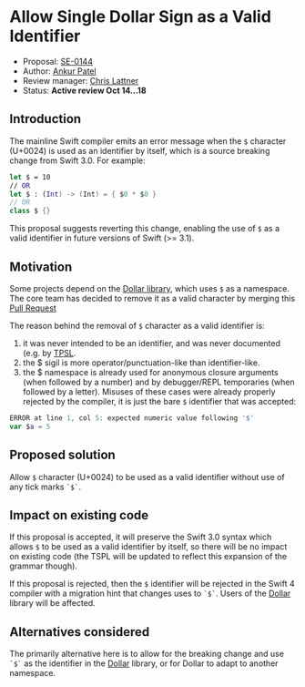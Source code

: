 # Allow Single Dollar Sign as a Valid Identifier

* Proposal: [SE-0144](0144-allow-single-dollar-sign-as-valid-identifier.md)
* Author: [Ankur Patel](https://github.com/ankurp)
* Review manager: [Chris Lattner](http://github.com/lattner)
* Status: **Active review Oct 14...18**

## Introduction

The mainline Swift compiler emits an error message when the `$` character
(U+0024) is used as an identifier by itself, which is a source breaking
change from Swift 3.0.  For example:

```swift
let $ = 10
// OR
let $ : (Int) -> (Int) = { $0 * $0 }
// OR
class $ {}
```

This proposal suggests reverting this change, enabling the use of `$` as a
valid identifier in future versions of Swift (>= 3.1).

## Motivation

Some projects depend on the 
[Dollar library](https://github.com/ankurp/Dollar), which uses `$`
as a namespace.
The core team has decided to remove it as a valid character by merging this
[Pull Request](https://github.com/apple/swift/pull/3901)

The reason behind the removal of `$` character as a valid identifier is:

1. it was never intended to be an identifier, and was never documented (e.g. by [TPSL](https://developer.apple.com/library/content/documentation/Swift/Conceptual/Swift_Programming_Language/LexicalStructure.html#//apple_ref/swift/grammar/identifier).
2. the $ sigil is more operator/punctuation-like than identifier-like.
3. the $ namespace is already used for anonymous closure arguments (when 
   followed by a number) and by debugger/REPL temporaries (when followed by
   a letter).  Misuses of these cases were already properly rejected by the
   compiler, it is just the bare `$` identifier that was accepted:

```swift
ERROR at line 1, col 5: expected numeric value following '$'
var $a = 5
```


## Proposed solution

Allow `$` character (U+0024) to be used as a valid identifier without use of
any tick marks `` `$` ``.

## Impact on existing code

If this proposal is accepted, it will preserve the Swift 3.0 syntax which allows
`$` to be used as a valid identifier by itself, so there will be no impact on 
existing code (the TSPL will be updated to reflect this expansion of the grammar
though).

If this proposal is rejected, then the `$` identifier will be rejected in the 
Swift 4 compiler with a migration hint that changes uses to `` `$` ``.  Users
of the [Dollar](https://github.com/ankurp/Dollar) library will be affected.

## Alternatives considered

The primarily alternative here is to allow for the breaking change and use 
`` `$` `` as the identifier in the [Dollar](https://github.com/ankurp/Dollar)
library, or for Dollar to adapt to another namespace.
